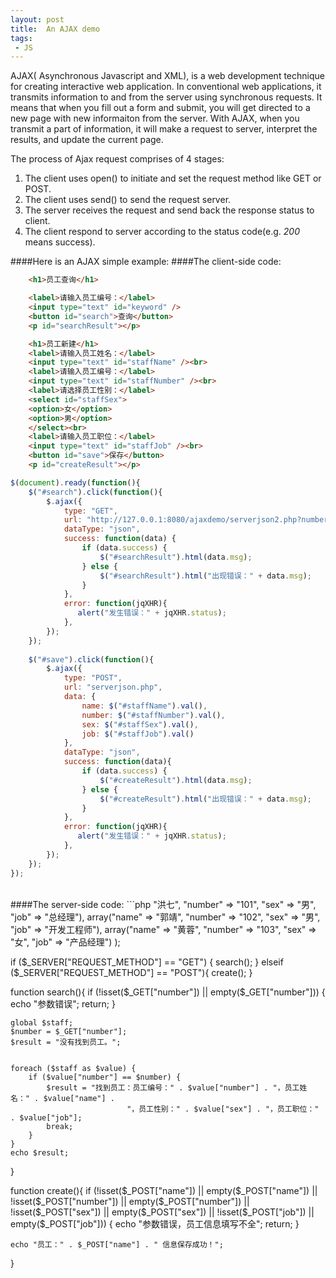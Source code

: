 ```yaml
---
layout: post
title:  An AJAX demo
tags:
 - JS
---
```


AJAX( Asynchronous Javascript and XML), is a web development technique for creating interactive web application. In conventional web applications, it transmits information to and from the server using synchronous requests. It means that when you fill out a form and submit, you will get directed to a new page with new informaiton from the server. With AJAX, when you transmit a part of information, it will make a request to server, interpret the results, and update the current page.

The process of Ajax request comprises of 4 stages: 
 1. The client uses open() to initiate and set the request method like GET or POST.
 2. The client uses send() to send the request server.
 3. The server receives the request and send back the response status to client.
 4. The client respond to server according to the status code(e.g. <em>200</em> means success). 

####Here is an AJAX simple example:
####The client-side code:

```html
    <h1>员工查询</h1>

    <label>请输入员工编号：</label>
    <input type="text" id="keyword" />
    <button id="search">查询</button>
    <p id="searchResult"></p>

    <h1>员工新建</h1>
    <label>请输入员工姓名：</label>
    <input type="text" id="staffName" /><br>
    <label>请输入员工编号：</label>
    <input type="text" id="staffNumber" /><br>
    <label>请选择员工性别：</label>
    <select id="staffSex">
    <option>女</option>
    <option>男</option>
    </select><br>
    <label>请输入员工职位：</label>
    <input type="text" id="staffJob" /><br>
    <button id="save">保存</button>
    <p id="createResult"></p>
```

```javascript
$(document).ready(function(){ 
    $("#search").click(function(){ 
        $.ajax({ 
            type: "GET",    
            url: "http://127.0.0.1:8080/ajaxdemo/serverjson2.php?number=" + $("#keyword").val(),
            dataType: "json",
            success: function(data) {
                if (data.success) { 
                    $("#searchResult").html(data.msg);
                } else {
                    $("#searchResult").html("出现错误：" + data.msg);
                }  
            },
            error: function(jqXHR){     
               alert("发生错误：" + jqXHR.status);  
            },     
        });
    });
    
    $("#save").click(function(){ 
        $.ajax({ 
            type: "POST",   
            url: "serverjson.php",
            data: {
                name: $("#staffName").val(), 
                number: $("#staffNumber").val(), 
                sex: $("#staffSex").val(), 
                job: $("#staffJob").val()
            },
            dataType: "json",
            success: function(data){
                if (data.success) { 
                    $("#createResult").html(data.msg);
                } else {
                    $("#createResult").html("出现错误：" + data.msg);
                }  
            },
            error: function(jqXHR){     
               alert("发生错误：" + jqXHR.status);  
            },     
        });
    });
});
```
<br>
####The server-side code:
```php
<?php
header("Content-Type: text/plain;charset=utf-8"); 
$staff = array
    (
        array("name" => "洪七", "number" => "101", "sex" => "男", "job" => "总经理"),
        array("name" => "郭靖", "number" => "102", "sex" => "男", "job" => "开发工程师"),
        array("name" => "黄蓉", "number" => "103", "sex" => "女", "job" => "产品经理")
    );


if ($_SERVER["REQUEST_METHOD"] == "GET") {
    search();
} elseif ($_SERVER["REQUEST_METHOD"] == "POST"){
    create();
}

function search(){
    if (!isset($_GET["number"]) || empty($_GET["number"])) {
        echo "参数错误";
        return;
    }

    global $staff;
    $number = $_GET["number"];
    $result = "没有找到员工。";
    

    foreach ($staff as $value) {
        if ($value["number"] == $number) {
            $result = "找到员工：员工编号：" . $value["number"] . "，员工姓名：" . $value["name"] . 
                              "，员工性别：" . $value["sex"] . "，员工职位：" . $value["job"];
            break;
        }
    }
    echo $result;
}


function create(){
    if (!isset($_POST["name"]) || empty($_POST["name"])
        || !isset($_POST["number"]) || empty($_POST["number"])
        || !isset($_POST["sex"]) || empty($_POST["sex"])
        || !isset($_POST["job"]) || empty($_POST["job"])) {
        echo "参数错误，员工信息填写不全";
        return;
    }
    
    echo "员工：" . $_POST["name"] . " 信息保存成功！";
}

```


